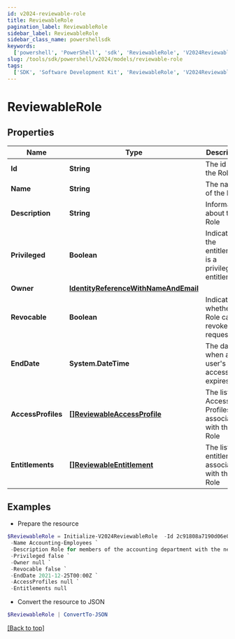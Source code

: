 ```yaml
---
id: v2024-reviewable-role
title: ReviewableRole
pagination_label: ReviewableRole
sidebar_label: ReviewableRole
sidebar_class_name: powershellsdk
keywords:
  ['powershell', 'PowerShell', 'sdk', 'ReviewableRole', 'V2024ReviewableRole']
slug: /tools/sdk/powershell/v2024/models/reviewable-role
tags:
  ['SDK', 'Software Development Kit', 'ReviewableRole', 'V2024ReviewableRole']
---
```


# ReviewableRole

## Properties

| Name | Type | Description | Notes |
| --- | --- | --- | --- |
| **Id** | **String** | The id for the Role | [optional] |
| **Name** | **String** | The name of the Role | [optional] |
| **Description** | **String** | Information about the Role | [optional] |
| **Privileged** | **Boolean** | Indicates if the entitlement is a privileged entitlement | [optional] |
| **Owner** | [**IdentityReferenceWithNameAndEmail**](identity-reference-with-name-and-email) |  | [optional] |
| **Revocable** | **Boolean** | Indicates whether the Role can be revoked or requested | [optional] |
| **EndDate** | **System.DateTime** | The date when a user's access expires. | [optional] |
| **AccessProfiles** | [**[]ReviewableAccessProfile**](reviewable-access-profile) | The list of Access Profiles associated with this Role | [optional] |
| **Entitlements** | [**[]ReviewableEntitlement**](reviewable-entitlement) | The list of entitlements associated with this Role | [optional] |

## Examples

- Prepare the resource

```powershell
$ReviewableRole = Initialize-V2024ReviewableRole  -Id 2c91808a7190d06e0171993907fd0794 `
 -Name Accounting-Employees `
 -Description Role for members of the accounting department with the necessary Access Profiles `
 -Privileged false `
 -Owner null `
 -Revocable false `
 -EndDate 2021-12-25T00:00Z `
 -AccessProfiles null `
 -Entitlements null
```

- Convert the resource to JSON

```powershell
$ReviewableRole | ConvertTo-JSON
```

[[Back to top]](#)
